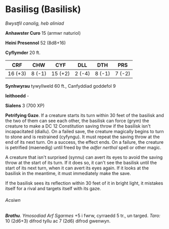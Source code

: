 # Basilisg (Basilisk)

*Bwystfil canolig, heb aliniad*

**Anhawster Curo** 15 (armwr naturiol)

**Heini Presennol** 52 (8d8+16)

**Cyflymder** 20 ft.

| CRF     | CHW    | CYF     | DLL    | DTH    | PRS    |
|---------|--------|---------|--------|--------|--------|
| 16 (+3) | 8 (-1) | 15 (+2) | 2 (-4) | 8 (-1) | 7 (-2) |

**Synhwyrau** tywyllweld 60 ft., Canfyddiad goddefol 9

**Ieithoedd** -

**Sialens** 3 (700 XP)

**Petrifying Gaze**. If a creature starts its turn within 30 feet of the basilisk and the two of them can see each other, the basilisk can force (grym) the creature to make a DC 12 Constitution saving throw if the basilisk isn't incapacitated (diallu). On a failed save, the creature magically begins to turn to stone and is restrained (cyfyngu). It must repeat the saving throw at the end of its next turn. On a success, the effect ends. On a failure, the creature is petrified (maenedig) until freed by the *adfer nerthol* spell or other magic.

A creature that isn't surprised (synnu) can avert its eyes to avoid the saving throw at the start of its turn. If it does so, it can't see the basilisk until the start of its next turn, when it can avert its eyes again. If it looks at the basilisk in the meantime, it must immediately make the save.

If the basilisk sees its reflection within 30 feet of it in bright light, it mistakes itself for a rival and targets itself with its gaze.

###### Acsiwn

***Brathu***. *Ymosodiad Arf Sgarmes* +5 i fwrw, cyrraedd 5 tr., un targed. *Taro:* 10 (2d6+3) difrod tyllu ac 7 (2d6) difrod gwenwyn.